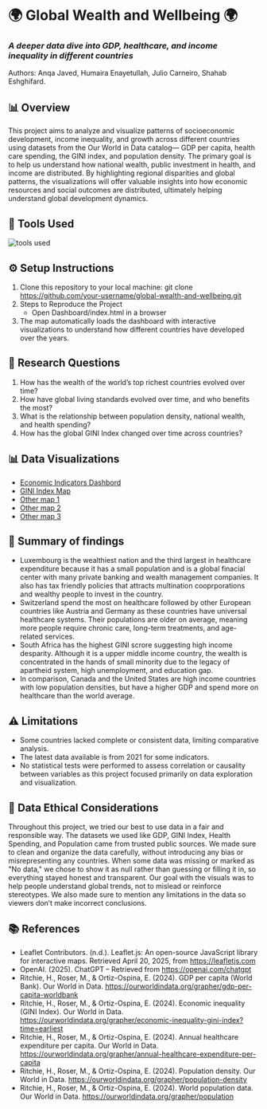 
# 🌍 Global Wealth and Wellbeing 🌍
### *A deeper data dive into GDP, healthcare, and income inequality in different countries*

Authors: Anqa Javed, Humaira Enayetullah, Julio Carneiro, Shahab Eshghifard. 

##  📊 Overview
This project aims to analyze and visualize patterns of socioeconomic development, income inequality, and growth across different countries using datasets from the Our World in Data catalog— GDP per capita, health care spending, the GINI index, and population density. The primary goal is to help us understand how national wealth, public investment in health, and income are distributed. By highlighting regional disparities and global patterns, the visualizations will offer valuable insights into how economic resources and social outcomes are distributed, ultimately  helping understand global development dynamics.

## 🧰 Tools Used
![tools used](https://github.com/user-attachments/assets/6786f8e2-7ae4-47c0-a1f8-5e1b4e27807e)

## ⚙️ Setup Instructions
1. Clone this repository to your local machine: git clone https://github.com/your-username/global-wealth-and-wellbeing.git
2. Steps to Reproduce the Project
    * Open Dashboard/index.html in a browser
3. The map automatically loads the dashboard with interactive visualizations to understand how different countries have developed over the years.

## 📌 Research Questions 
1. How has the wealth of the world’s top richest countries evolved over time?  
2. How have global living standards evolved over time, and who benefits the most?
3. What is the relationship between population density, national wealth, and health spending?
4. How has the global GINI Index changed over time across countries?

## 📊 Data Visualizations
* [Economic Indicators Dashbord](https://juliocezarcarneiro.github.io/global-wealth-and-wellbeing/Dashboard/index.html)
* [GINI Index Map](https://juliocezarcarneiro.github.io/global-wealth-and-wellbeing/choropleth_map/index.html)
* [Other map 1](https://juliocezarcarneiro.github.io/global-wealth-and-wellbeing/MAPS/Plotly/plotly_choropleth_gdp_gini.html)
* [Other map 2](https://juliocezarcarneiro.github.io/global-wealth-and-wellbeing/MAPS/Leaflet/leaflet_choropleth_tiles.html)
* [Other map 3](https://juliocezarcarneiro.github.io/global-wealth-and-wellbeing/MAPS/Leaflet/Income_class.html)

## 📝 Summary of findings
* Luxembourg is the wealthiest nation and the third largest in healthcare expenditure because it has a small population and is a global finacial center with many private banking and wealth management companies. It also has tax friendly policies that attracts multination cooprporations and wealthy people to invest in the country.
* Switzerland spend the most on healthcare followed by other European countries like Austria and Germany as these countries have universal healthcare systems. Their populations are older on average, meaning more people require chronic care, long-term treatments, and age-related services.
* South Africa has the highest GINI scrore suggesting high income desparity. Although it is a upper middle income country, the wealth is concentrated in the hands of small minority due to the legacy of apartheid system, high unemployment, and education gap.
* In comparison, Canada and the United States are high income countries with low population densities, but have a higher GDP and spend more on healthcare than the world average.

## ⚠️  Limitations
* Some countries lacked complete or consistent data, limiting comparative analysis.
* The latest data available is from 2021 for some indicators.
* No statistical tests were performed to assess correlation or causality between variables as this project focused primarily on data exploration and visualization.

## 🧭 Data Ethical Considerations
Throughout this project, we tried our best to use data in a fair and responsible way. The datasets we used like GDP, GINI Index, Health Spending, and Population came from trusted public sources. We made sure to clean and organize the data carefully, without introducing any bias or misrepresenting any countries. When some data was missing or marked as "No data," we chose to show it as null rather than guessing or filling it in, so everything stayed honest and transparent. Our goal with the visuals was to help people understand global trends, not to mislead or reinforce stereotypes. We also made sure to mention any limitations in the data so viewers don’t make incorrect conclusions.

## 📚 References 
* Leaflet Contributors. (n.d.). Leaflet.js: An open-source JavaScript library for interactive maps. Retrieved April 20, 2025, from https://leafletjs.com
* OpenAI. (2025). ChatGPT – Retrieved from https://openai.com/chatgpt
* Ritchie, H., Roser, M., & Ortiz-Ospina, E. (2024). GDP per capita (World Bank). Our World in Data. https://ourworldindata.org/grapher/gdp-per-capita-worldbank
* Ritchie, H., Roser, M., & Ortiz-Ospina, E. (2024). Economic inequality (GINI Index). Our World in Data. https://ourworldindata.org/grapher/economic-inequality-gini-index?time=earliest
* Ritchie, H., Roser, M., & Ortiz-Ospina, E. (2024). Annual healthcare expenditure per capita. Our World in Data. https://ourworldindata.org/grapher/annual-healthcare-expenditure-per-capita
* Ritchie, H., Roser, M., & Ortiz-Ospina, E. (2024). Population density. Our World in Data. https://ourworldindata.org/grapher/population-density
* Ritchie, H., Roser, M., & Ortiz-Ospina, E. (2024). World population data. Our World in Data. https://ourworldindata.org/grapher/population

